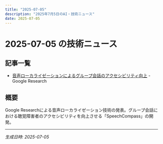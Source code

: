 ```yaml
---
title: "2025-07-05"
description: "2025年7月5日のAI・技術ニュース"
date: 2025-07-05
---
```


# 2025-07-05 の技術ニュース

## 記事一覧
- [音声ローカライゼーションによるグループ会話のアクセシビリティ向上](./20250705-001/) - Google Research

## 概要
Google Researchによる音声ローカライゼーション技術の発表。グループ会話における聴覚障害者のアクセシビリティを向上させる「SpeechCompass」の開発。

---
*生成日時: 2025-07-05*